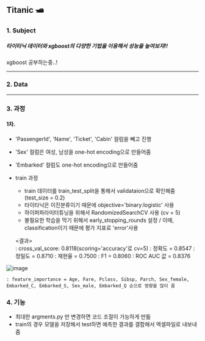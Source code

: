 Titanic 🛥️
---
### 1. Subject
##### 타이타닉 데이터와 xgboost의 다양한 기법을 이용해서 성능을 높여보쟈!!
xgboost 공부하는중..!

---
### 2. Data

---
### 3. 과정
#### 1차. 
 - 'PassengerId', 'Name', 'Ticket', 'Cabin' 컬럼을 빼고 진행
 - 'Sex' 컬럼은 여성, 남성을 one-hot encoding으로 만들어줌
 - 'Embarked' 컬럼도 one-hot encoding으로 만들어줌
 - train 과정
   - train 데이터를 train_test_split을 통해서 validataion으로 확인해줌 (test_size = 0.2)
   - 타이타닉은 이진분류이기 때문에 objective='binary:logistic' 사용
   - 하이퍼파라미터튜닝을 위해서 RandomizedSearchCV 사용 (cv = 5)
   - 불필요한 학습을 막기 위해서 early_stopping_rounds 설정 / 이때, classification이기 때문에 평가 지표로 'error'사용

   <결과> <br>
    : cross_val_score: 0.8118(scoring='accuracy'로 cv=5)
    : 정확도 = 0.8547
    : 정밀도 = 0.8710
    : 재현율 = 0.7500
    : F1 = 0.8060
    : ROC AUC 값 = 0.8376
    
  ![image](https://user-images.githubusercontent.com/55525705/146897969-f0efcab0-09e9-438c-ad88-78fc6ade7531.png)

    : feature_importance = Age, Fare, Pclass, Sibsp, Parch, Sex_female, Embarked_C, Embarked_S, Sex_male, Embarked_Q 순으로 영향을 많이 줌
    


### 4. 기능
 - 최대한 argments.py 만 변경하면 코드 조절이 가능하게 만듦
 - train의 경우 모델을 저장해서 test하면 예측한 결과를 결합해서 엑셀파일로 내보내줌
